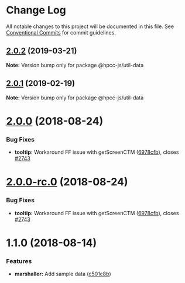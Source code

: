 # Change Log

All notable changes to this project will be documented in this file.
See [Conventional Commits](https://conventionalcommits.org) for commit guidelines.

## [2.0.2](https://github.com/GordonSmith/Visualization/compare/@hpcc-js/util-data@2.0.1...@hpcc-js/util-data@2.0.2) (2019-03-21)

**Note:** Version bump only for package @hpcc-js/util-data






## [2.0.1](https://github.com/GordonSmith/Visualization/compare/@hpcc-js/util-data@2.0.0...@hpcc-js/util-data@2.0.1) (2019-02-19)

**Note:** Version bump only for package @hpcc-js/util-data






<a name="2.0.0"></a>
# [2.0.0](https://github.com/GordonSmith/Visualization/compare/@hpcc-js/util-data@1.1.0...@hpcc-js/util-data@2.0.0) (2018-08-24)


### Bug Fixes

* **tooltip:** Workaround FF issue with getScreenCTM ([6978cfb](https://github.com/GordonSmith/Visualization/commit/6978cfb)), closes [#2743](https://github.com/GordonSmith/Visualization/issues/2743)





<a name="2.0.0-rc.0"></a>
# [2.0.0-rc.0](https://github.com/GordonSmith/Visualization/compare/@hpcc-js/util-data@1.1.0...@hpcc-js/util-data@2.0.0-rc.0) (2018-08-24)


### Bug Fixes

* **tooltip:** Workaround FF issue with getScreenCTM ([6978cfb](https://github.com/GordonSmith/Visualization/commit/6978cfb)), closes [#2743](https://github.com/GordonSmith/Visualization/issues/2743)





<a name="1.1.0"></a>
# 1.1.0 (2018-08-14)


### Features

* **marshaller:** Add sample data ([c501c8b](https://github.com/GordonSmith/Visualization/commit/c501c8b))
